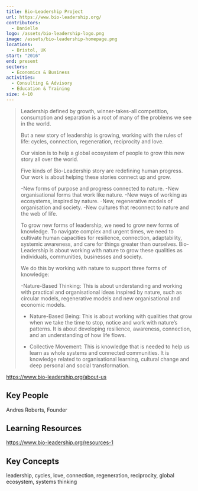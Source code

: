 ```yaml
---
title: Bio-Leadership Project
url: https://www.bio-leadership.org/
contributors:
  - Danielle
logo: /assets/bio-leadership-logo.png
image: /assets/bio-leadership-homepage.png
locations:
  - Bristol, UK
start: "2016"
end: present
sectors:
  - Economics & Business
activities:
  - Consulting & Advisory
  - Education & Training
size: 4-10
---
```

> Leadership defined by growth, winner-takes-all competition, consumption and separation is a root of many of the problems we see in the world.
> 
> But a new story of leadership is growing, working with the rules of life: cycles, connection, regeneration, reciprocity and love.
> 
> Our vision is to help a global ecosystem of people to grow this new story all over the world.
> 
> Five kinds of Bio-Leadership story are redefining human progress. Our work is about helping these stories connect up and grow.
> 
> -New forms of purpose and progress connected to nature.
> -New organisational forms that work like nature.
> -New ways of working as ecosystems, inspired by nature.
> -New, regenerative models of organisation and society.
> -New cultures that reconnect to nature and the web of life.
> 
> To grow new forms of leadership, we need to grow new forms of knowledge. 
> To navigate complex and urgent times, we need to cultivate human capacities for resilience, connection, adaptability, systemic awareness, and care for things greater than ourselves. 
> Bio-Leadership is about working with nature to grow these qualities as individuals, communities, businesses and society.
> 
> We do this by working with nature to support three forms of knowledge:
> 
> -Nature-Based Thinking: This is about understanding and working with practical and organisational ideas inspired by nature, such as circular models, regenerative models and new organisational and economic models.
> 
> - Nature-Based Being:  This is about working with qualities that grow when we take the time to stop, notice and work with nature’s patterns. It is about developing resilience, awareness, connection, and an understanding of how life flows.
> 
> - Collective Movement: This is knowledge that is needed to help us learn as whole systems and connected communities. It is knowledge related to organisational learning, cultural change and deep personal and social transformation.

 https://www.bio-leadership.org/about-us

## Key People

Andres Roberts, Founder

## Learning Resources

https://www.bio-leadership.org/resources-1

## Key Concepts

leadership, cycles, love, connection, regeneration, reciprocity, global ecosystem, systems thinking